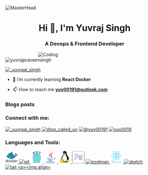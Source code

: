 ![MasterHead ](https://i.pinimg.com/originals/a3/e1/38/a3e138013926322df1a75d39039c52e0.png)
<h1 align="center">Hi 👋, I'm Yuvraj Singh</h1>
<h3 align="center">A Devops & Frontend Developer</h3>
<img align="right" alt="Coding" width="400" src="https://cdn.thenewstack.io/media/2014/04/Orchestrate.png">


<p align="left"> <img src="https://komarev.com/ghpvc/?username=yuvrajpraveensingh&label=Profile%20views&color=0e75b6&style=flat" alt="yuvrajpraveensingh" /> </p>

<p align="left"> <a href="https://twitter.com/_yuvraaj_singh" target="blank"><img src="https://img.shields.io/twitter/follow/_yuvraaj_singh?logo=twitter&style=for-the-badge" alt="_yuvraaj_singh" /></a> </p>


- 🌱 I’m currently learning **React Docker** 

- 📫 How to reach me **yuv00191@outlook.com**

### Blogs posts
<!-- BLOG-POST-LIST:START -->
<!-- BLOG-POST-LIST:END -->

<h3 align="left">Connect with me:</h3>
<p align="left">
<a href="https://twitter.com/_yuvraaj_singh" target="blank"><img align="center" src="https://raw.githubusercontent.com/rahuldkjain/github-profile-readme-generator/master/src/images/icons/Social/twitter.svg" alt="_yuvraaj_singh" height="30" width="40" /></a>
<a href="https://instagram.com/@so_called_uv" target="blank"><img align="center" src="https://raw.githubusercontent.com/rahuldkjain/github-profile-readme-generator/master/src/images/icons/Social/instagram.svg" alt="@so_called_uv" height="30" width="40" /></a>
<a href="https://medium.com/@yuv00191" target="blank"><img align="center" src="https://raw.githubusercontent.com/rahuldkjain/github-profile-readme-generator/master/src/images/icons/Social/medium.svg" alt="@yuv00191" height="30" width="40" /></a>
<a href="https://www.leetcode.com/yuv0019" target="blank"><img align="center" src="https://raw.githubusercontent.com/rahuldkjain/github-profile-readme-generator/master/src/images/icons/Social/leet-code.svg" alt="yuv0019" height="30" width="40" /></a>
</p>

<h3 align="left">Languages and Tools:</h3>
<p align="left"> <a href="https://www.docker.com/" target="_blank" rel="noreferrer"> <img src="https://raw.githubusercontent.com/devicons/devicon/master/icons/docker/docker-original-wordmark.svg" alt="docker" width="40" height="40"/> </a> <a href="https://git-scm.com/" target="_blank" rel="noreferrer"> <img src="https://www.vectorlogo.zone/logos/git-scm/git-scm-icon.svg" alt="git" width="40" height="40"/> </a> <a href="https://golang.org" target="_blank" rel="noreferrer"> <img src="https://raw.githubusercontent.com/devicons/devicon/master/icons/go/go-original.svg" alt="go" width="40" height="40"/> </a> <a href="https://www.java.com" target="_blank" rel="noreferrer"> <img src="https://raw.githubusercontent.com/devicons/devicon/master/icons/java/java-original.svg" alt="java" width="40" height="40"/> </a> <a href="https://www.linux.org/" target="_blank" rel="noreferrer"> <img src="https://raw.githubusercontent.com/devicons/devicon/master/icons/linux/linux-original.svg" alt="linux" width="40" height="40"/> </a> <a href="https://www.photoshop.com/en" target="_blank" rel="noreferrer"> <img src="https://raw.githubusercontent.com/devicons/devicon/master/icons/photoshop/photoshop-line.svg" alt="photoshop" width="40" height="40"/> </a> <a href="https://postman.com" target="_blank" rel="noreferrer"> <img src="https://www.vectorlogo.zone/logos/getpostman/getpostman-icon.svg" alt="postman" width="40" height="40"/> </a> <a href="https://reactjs.org/" target="_blank" rel="noreferrer"> <img src="https://raw.githubusercontent.com/devicons/devicon/master/icons/react/react-original-wordmark.svg" alt="react" width="40" height="40"/> </a> <a href="https://www.sketch.com/" target="_blank" rel="noreferrer"> <img src="https://www.vectorlogo.zone/logos/sketchapp/sketchapp-icon.svg" alt="sketch" width="40" height="40"/> </a> <a href="https://tailwindcss.com/" target="_blank" rel="noreferrer"> <img src="https://www.vectorlogo.zone/logos/tailwindcss/tailwindcss-icon.svg" alt="tail

<p><img align="center" src="https://github-readme-streak-stats.herokuapp.com/?user=yuvrajpraveensingh&" alt="yuvrajpraveensingh" /></p>

